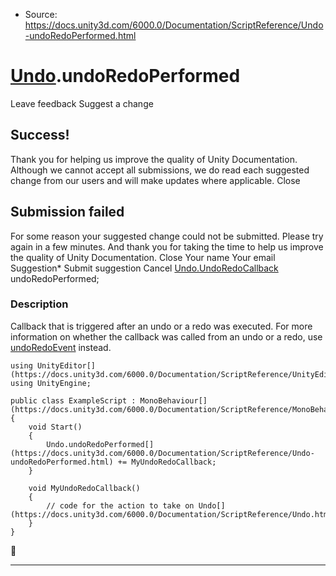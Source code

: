 * Source: https://docs.unity3d.com/6000.0/Documentation/ScriptReference/Undo-undoRedoPerformed.html

#  [Undo](https://docs.unity3d.com/6000.0/Documentation/ScriptReference/Undo.html).undoRedoPerformed
Leave feedback
Suggest a change
## Success!
Thank you for helping us improve the quality of Unity Documentation. Although we cannot accept all submissions, we do read each suggested change from our users and will make updates where applicable.
Close
## Submission failed
For some reason your suggested change could not be submitted. Please <a>try again</a> in a few minutes. And thank you for taking the time to help us improve the quality of Unity Documentation.
Close
Your name Your email Suggestion* Submit suggestion
Cancel
[Undo.UndoRedoCallback](https://docs.unity3d.com/6000.0/Documentation/ScriptReference/Undo.UndoRedoCallback.html) undoRedoPerformed; 
### Description
Callback that is triggered after an undo or a redo was executed.
For more information on whether the callback was called from an undo or a redo, use [undoRedoEvent](https://docs.unity3d.com/6000.0/Documentation/ScriptReference/Undo-undoRedoEvent.html) instead.
```
using UnityEditor[](https://docs.unity3d.com/6000.0/Documentation/ScriptReference/UnityEditor.html);
using UnityEngine;  
  
public class ExampleScript : MonoBehaviour[](https://docs.unity3d.com/6000.0/Documentation/ScriptReference/MonoBehaviour.html)
{
    void Start()
    {
        Undo.undoRedoPerformed[](https://docs.unity3d.com/6000.0/Documentation/ScriptReference/Undo-undoRedoPerformed.html) += MyUndoRedoCallback;
    }  
  
    void MyUndoRedoCallback()
    {
        // code for the action to take on Undo[](https://docs.unity3d.com/6000.0/Documentation/ScriptReference/Undo.html)/Redo
    }
}

```

* * *
